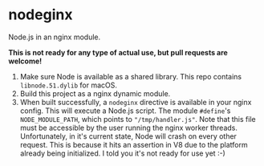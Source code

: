 # nodeginx

Node.js in an nginx module.

**This is not ready for any type of actual use, but pull requests are welcome!**

1. Make sure Node is available as a shared library. This repo contains `libnode.51.dylib` for macOS.
2. Build this project as a nginx dynamic module.
3. When built successfully, a `nodeginx` directive is available in your nginx config. This will execute a Node.js script. The module `#define`'s `NODE_MODULE_PATH`, which points to `"/tmp/handler.js"`. Note that this file must be accessible by the user running the nginx worker threads. Unfortunately, in it's current state, Node will crash on every other request. This is because it hits an assertion in V8 due to the platform already being initialized. I told you it's not ready for use yet :-)
